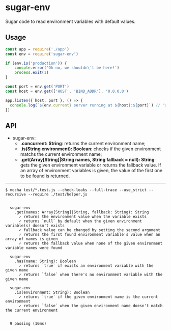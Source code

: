 # sugar-env

Sugar code to read environment variables with default values.


## Usage

```js
const app = require('./app')
const env = require('sugar-env')

if (env.is('production')) {
    console.error('Oh no, we shouldn\'t be here!')
    process.exit(1)
}

const port = env.get('PORT')
const host = env.get(['HOST', 'BIND_ADDR'], '0.0.0.0')

app.listen({ host, port }, () => {
  console.log(`${env.current} server running at ${host}:${port}`) // "development server running at 0.0.0.0:3000"
})
```

## API

- sugar-env:
    - **.concurrent: String**: returns the current environment name;
    - **.is(String environment): Boolean**: checks if the given environment matchs the current environment name;
    - **.get(Array[String]|String names, String fallback = null): String**: gets the given environment variable or returns the fallback value. If an array of environment variables is given, the value of the first one to be found is returned.

---

```
$ mocha test/*.test.js --check-leaks --full-trace --use_strict --recursive --require ./test/helper.js


  sugar-env
    .get(names: Array[String]|String, fallback: String): String
      ✓ returns the environment value when the variable exists
      ✓ returns `null` by default when the given environment variable(s) doesn't exists
      ✓ fallback value can be changed by setting the second argument
      ✓ returns the first found environment variable's value when an array of names is given
      ✓ returns the fallback value when none of the given environment variable names were found

  sugar-env
    .has(name: String): Boolean
      ✓ returns `true` if exists an environment variable with the given name
      ✓ returns `false` when there's no environment variable with the given name

  sugar-env
    .is(environment: String): Boolean
      ✓ returns `true` if the given environment name is the current environment
      ✓ returns `false` when the given environment name doesn't match the current environment


  9 passing (10ms)
```

